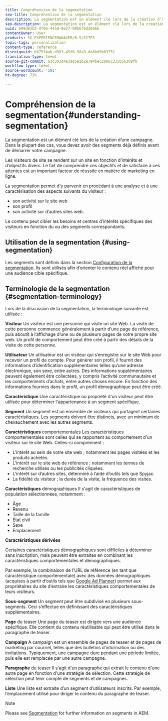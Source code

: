 ```yaml
---
title: Compréhension de la segmentation
seo-title: Compréhension de la segmentation
description: La segmentation est un élément clé lors de la création d’une campagne. Dans la plupart des cas, vous devez avoir des segments déjà définis avant de démarrer votre campagne.
seo-description: La segmentation est un élément clé lors de la création d’une campagne. Dans la plupart des cas, vous devez avoir des segments déjà définis avant de démarrer votre campagne.
uuid: 609d83b3-df0e-44ad-8e27-90b676d2666b
contentOwner: User
products: SG_EXPERIENCEMANAGER/6.5/SITES
topic-tags: personalization
content-type: reference
discoiquuid: bb75f4ab-d983-45f6-98a3-da8bd9b63751
translation-type: tm+mt
source-git-commit: a3c303d4e3a85e1b2e794bec2006c335056309fb
workflow-type: tm+mt
source-wordcount: '591'
ht-degree: 73%

---
```



# Compréhension de la segmentation{#understanding-segmentation}

La segmentation est un élément clé lors de la création d’une campagne. Dans la plupart des cas, vous devez avoir des segments déjà définis avant de démarrer votre campagne.

Les visiteurs de site se rendent sur un site en fonction d’intérêts et d’objectifs divers. Le fait de comprendre ces objectifs et de satisfaire à ces attentes est un important facteur de réussite en matière de marketing en ligne.

La segmentation permet d’y parvenir en procédant à une analyse et à une caractérisation des aspects suivants du visiteur :

* son activité sur le site web
* son profil
* son activité sur d’autres sites web.

Le contenu peut cibler les besoins et centres d’intérêts spécifiques des visiteurs en fonction du ou des segments correspondants.

## Utilisation de la segmentation {#using-segmentation}

Les segments sont définis dans la section [Configuration de la segmentation](/help/sites-administering/campaign-segmentation.md). Ils sont utilisés afin d’orienter le contenu réel affiché pour une audience cible spécifique.

## Terminologie de la segmentation {#segmentation-terminology}

Lors de la discussion de la segmentation, la terminologie suivante est utilisée :

**Visiteur** Un visiteur est une personne qui visite un site Web. La visite de cette personne commence généralement à partir d’une page de référence, puis aboutit à l’affichage d’une ou de plusieurs pages de votre propre site web. Un profil de comportement peut être créé à partir des détails de la visite de cette personne.

**Utilisateur** Un utilisateur est un visiteur qui s’enregistre sur le site Web pour recevoir un profil de compte. Pour générer son profil, il fournit des informations d’identification supplémentaires telles qu’une adresse électronique, son sexe, entre autres. Des informations supplémentaires peuvent également être collectées, y compris l’activité communautaire et les comportements d’achats, entre autres choses encore. En fonction des informations fournies dans le profil, un profil démographique peut être créé.

**Caractéristique** Une caractéristique ou propriété d&#39;un visiteur peut être utilisée pour déterminer l&#39;appartenance à un segment spécifique.

**Segment** Un segment est un ensemble de visiteurs qui partagent certaines caractéristiques. Les segments doivent être distincts, avec un minimum de chevauchement avec les autres segments.

**Caractéristiques** comportementales Les caractéristiques comportementales sont celles qui se rapportent au comportement d&#39;un visiteur sur le site Web. Celles-ci comprennent :

* L’intérêt au sein de votre site web ; notamment les pages visitées et les produits achetés.
* L’intérêt sur le site web de référence ; notamment les termes de recherche utilisés ou les publicités cliquées.
* L’intérêt sur d’autres sites, déterminé à l’aide d’outils tels que Spyjax.
* La fidélité du visiteur ; la durée de la visite, la fréquence des visites.

**Caractéristiques** démographiques Il s&#39;agit de caractéristiques de population sélectionnées, notamment :

* Âge
* Revenu
* Taille de la famille
* État civil
* Sexe
* Emplacement

**Caractéristiques dérivées**  

Certaines caractéristiques démographiques sont difficiles à déterminer sans inscription, mais peuvent être extraites en combinant les caractéristiques comportementales et démographiques.

Par exemple, la combinaison de l’URL de référence (en tant que caractéristique comportementale) avec des données démographiques (acquises à partir d’outils tels que [Google Ad Planner](https://www.google.com/adplanner/)) permet aux propriétaires du site d’extraire les caractéristiques comportementales de leurs visiteurs.

**Sous-segment** Un segment peut être subdivisé en plusieurs sous-segments. Ceci s’effectue en définissant des caractéristiques supplémentaires.

**Page** du teaser Une page du teaser est dirigée vers une audience spécifique. Elle contient du contenu réutilisable qui peut être utilisé dans le paragraphe de teaser.

**Campaign** A campaign est un ensemble de pages de teaser et de pages de marketing par courriel, telles que des bulletins d’information ou des invitations. Typiquement, une campagne dure pendant une période limitée, puis elle est remplacée par une autre campagne.

**Paragraphe** du teaser Il s&#39;agit d&#39;un paragraphe qui extrait le contenu d&#39;une autre page en fonction d&#39;une stratégie de sélection. Cette stratégie de sélection peut tenir compte de segments et de campagnes.

**Liste** Une liste est extraite d’un segment d’utilisateurs inscrits. Par exemple, l’emplacement utilisé pour diriger le contenu du paragraphe de teaser.

>[!NOTE]
>
>Please see [Segmentation](/help/sites-administering/campaign-segmentation.md) for further information on segments in AEM.

